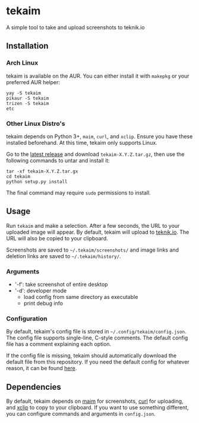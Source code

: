 # tekaim
A simple tool to take and upload screenshots to teknik.io

## Installation

### Arch Linux

tekaim is available on the AUR. You can either install it with `makepkg` or your preferred AUR helper:

```
yay -S tekaim
pikaur -S tekaim
trizen -S tekaim
etc
```

### Other Linux Distro's

tekaim depends on Python 3+, `maim`, `curl`, and `xclip`. Ensure you have these installed beforehand. At this time, tekaim only supports Linux.

Go to the [latest release](https://github.com/IvanFon/tekaim/releases/latest) and download `tekaim-X.Y.Z.tar.gz`, then use the following commands to untar and install it:

```
tar -xf tekaim-X.Y.Z.tar.gx
cd tekaim
python setup.py install
```

The final command may require `sudo` permissions to install.

## Usage

Run `tekaim` and make a selection. After a few seconds, the URL to your uploaded image will appear. By default, tekaim will upload to [teknik.io](https://www.teknik.io/). The URL will also be copied to your clipboard.

Screenshots are saved to `~/.tekaim/screenshots/` and image links and deletion links are saved to `~/.tekaim/history/`.

### Arguments

- '-f': take screenshot of entire desktop
- '-d': developer mode
  - load config from same directory as executable
  - print debug info

### Configuration

By default, tekaim's config file is stored in `~/.config/tekaim/config.json`. The config file supports single-line, C-style comments. The default config file has a comment explaining each option.

If the config file is missing, tekaim should automatically download the default file from this repository. If you need the default config for whatever reason, it can be found [here](https://github.com/IvanFon/tekaim/blob/master/config.json).

## Dependencies

By default, tekaim depends on [maim](https://github.com/naelstrof/maim) for screenshots, [curl](https://github.com/curl/curl) for uploading, and [xclip](https://github.com/astrand/xclip) to copy to your clipboard. If you want to use something different, you can configure commands and arguments in `config.json`.
